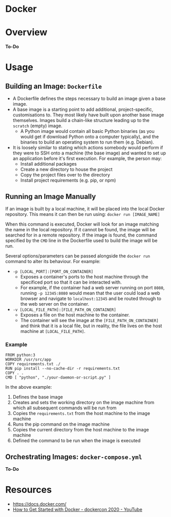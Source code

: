 Docker
======

# Overview
**To-Do**

# Usage
## Building an Image: `Dockerfile`
* A Dockerfile defines the steps necessary to build an image given a base image.
* A base image is a starting point to add additional, project-specific, customisations to. They most likely have built upon another base image themselves. Images build a chain-like structure leading up to the `scratch` (empty) image.
  * A Python image would contain all basic Python binaries (as you would get if download Python onto a computer typically), and the binaries to build an operating system to run them (e.g. Debian).
* It is loosely similar to stating which actions somebody would perform if they were to SSH onto a machine (the base image) and wanted to set up an application before it's first execution. For example, the person may:
  * Install additional packages
  * Create a new directory to house the project
  * Copy the project files over to the directory
  * Install project requirements (e.g. pip, or npm)

## Running an Image Manually
If an image is built by a local machine, it will be placed into the local Docker repository. This means it can then be run using: `docker run [IMAGE_NAME]`

When this command is executed, Docker will look for an image matching the name in the local repository. If it cannot be found, the image will be searched for in a remote repository. If the image is found, the command specified by the `CMD` line in the Dockerfile used to build the image will be run.

Several options/parameters can be passed alongside the `docker run` command to alter its behaviour. For example:

* `-p [LOCAL_PORT]:[PORT_ON_CONTAINER]`
  * Exposes a container's ports to the host machine through the specificed port so that it can be interacted with.
  * For example, if the container had a web server running on port `8080`, running `-p 12345:8080` would mean that the user could load a web browser and navigate to `localhost:12345` and be routed through to the web server on the container.
* `-v [LOCAL_FILE_PATH]:[FILE_PATH_ON_CONTAINER]`
  * Exposes a file on the host machine to the container.
  * The container will see the image at the `[FILE_PATH_ON_CONTAINER]` and think that it is a local file, but in reality, the file lives on the host machine at `[LOCAL_FILE_PATH]`.

### Example
```
FROM python:3
WORKDIR /usr/src/app
COPY requirements.txt ./
RUN pip install --no-cache-dir -r requirements.txt
COPY . .
CMD [ "python", "./your-daemon-or-script.py" ]
```

In the above example:
1. Defines the base image
2. Creates and sets the working directory on the image machine from which all subsequent commands will be run from
3. Copies the `requirements.txt` from the host machine to the image machine
4. Runs the pip command on the image machine
5. Copies the current directory from the host machine to the image machine
6. Defined the command to be run when the image is executed

## Orchestrating Images: `docker-compose.yml`
**To-Do**

# Resources
* https://docs.docker.com/
* [How to Get Started with Docker - dockercon 2020 - YouTube](https://www.youtube.com/watch?v=iqqDU2crIEQ)

